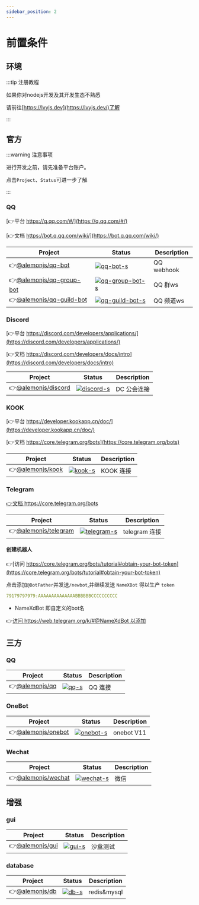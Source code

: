 ```yaml
---
sidebar_position: 2
---
```


# 前置条件

## 环境

:::tip 注册教程

如果你对nodejs开发及其开发生态不熟悉

请前往[https://lvyjs.dev](https://lvyjs.dev/)了解

:::

## 官方

:::warning 注意事项

进行开发之前，请先准备平台账户。

点击`Project`、`Status`可进一步了解

:::

### QQ

[👉平台 https://q.qq.com/#/](https://q.qq.com/#/)

[👉文档 https://bot.q.qq.com/wiki/](https://bot.q.qq.com/wiki/)

| Project                    | Status                              | Description |
| -------------------------- | ----------------------------------- | ----------- |
| 👉[@alemonjs/qq-bot]       | [![qq-bot-s]][qq-bot-p]             | QQ webhook  |
| 👉[@alemonjs/qq-group-bot] | [![qq-group-bot-s]][qq-group-bot-p] | QQ 群ws     |
| 👉[@alemonjs/qq-guild-bot] | [![qq-guild-bot-s]][qq-guild-bot-p] | QQ 频道ws   |

[@alemonjs/qq-bot]: https://github.com/lemonade-lab/alemonjs/tree/main/packages/qq-bot
[qq-bot-s]: https://img.shields.io/npm/v/@alemonjs/qq-bot.svg
[qq-bot-p]: https://www.npmjs.com/package/@alemonjs/qq-bot
[@alemonjs/qq-group-bot]: https://github.com/lemonade-lab/alemonjs/tree/main/packages/qq-bot
[qq-group-bot-s]: https://img.shields.io/npm/v/@alemonjs/qq-group-bot.svg
[qq-group-bot-p]: https://www.npmjs.com/package/@alemonjs/qq-group-bot
[@alemonjs/qq-guild-bot]: https://github.com/lemonade-lab/alemonjs/tree/main/packages/qq-guild-bot
[qq-guild-bot-s]: https://img.shields.io/npm/v/@alemonjs/qq-guild-bot.svg
[qq-guild-bot-p]: https://www.npmjs.com/package/@alemonjs/qq-guild-bot

### Discord

[👉平台 https://discord.com/developers/applications/](https://discord.com/developers/applications/)

[👉文档 https://discord.com/developers/docs/intro](https://discord.com/developers/docs/intro)

| Project               | Status                    | Description |
| --------------------- | ------------------------- | ----------- |
| 👉[@alemonjs/discord] | [![discord-s]][discord-p] | DC 公会连接 |

[@alemonjs/discord]: https://github.com/lemonade-lab/alemonjs/tree/main/packages/discord
[discord-s]: https://img.shields.io/npm/v/@alemonjs/discord.svg
[discord-p]: https://www.npmjs.com/package/@alemonjs/discord

### KOOK

[👉平台 https://developer.kookapp.cn/doc/](https://developer.kookapp.cn/doc/)

[👉文档 https://core.telegram.org/bots](https://core.telegram.org/bots)

| Project            | Status              | Description |
| ------------------ | ------------------- | ----------- |
| 👉[@alemonjs/kook] | [![kook-s]][kook-p] | KOOK 连接   |

[@alemonjs/kook]: https://github.com/lemonade-lab/alemonjs/tree/main/packages/kook
[kook-s]: https://img.shields.io/npm/v/@alemonjs/kook.svg
[kook-p]: https://www.npmjs.com/package/@alemonjs/kook

### Telegram

[👉文档 https://core.telegram.org/bots ](https://core.telegram.org/bots)

| Project                | Status                      | Description   |
| ---------------------- | --------------------------- | ------------- |
| 👉[@alemonjs/telegram] | [![telegram-s]][telegram-p] | telegram 连接 |

[@alemonjs/telegram]: https://github.com/lemonade-lab/alemonjs/tree/main/packages/telegram
[telegram-s]: https://img.shields.io/npm/v/@alemonjs/telegram.svg
[telegram-p]: https://www.npmjs.com/package/@alemonjs/telegram

#### 创建机器人

👉[访问 https://core.telegram.org/bots/tutorial#obtain-your-bot-token](https://core.telegram.org/bots/tutorial#obtain-your-bot-token)

点击添加`@BotFather`并发送`/newbot`,并继续发送 `NameXBot` 得以生产 `token`

```yaml
79179797979:AAAAAAAAAAAAAABBBBBBCCCCCCCCCC
```

- NameXdBot 即自定义的bot名

👉[访问 https://web.telegram.org/k/#@NameXdBot 以添加](https://web.telegram.org/k/#@NameXdBot)

## 三方

### QQ

| Project          | Status          | Description |
| ---------------- | --------------- | ----------- |
| 👉[@alemonjs/qq] | [![qq-s]][qq-p] | QQ 连接     |

[@alemonjs/qq]: https://github.com/lemonade-lab/alemonjs/tree/main/packages/qq
[qq-s]: https://img.shields.io/npm/v/@alemonjs/qq.svg
[qq-p]: https://www.npmjs.com/package/@alemonjs/qq

### OneBot

| Project              | Status                  | Description |
| -------------------- | ----------------------- | ----------- |
| 👉[@alemonjs/onebot] | [![onebot-s]][onebot-p] | onebot V11  |

[@alemonjs/onebot]: https://github.com/lemonade-lab/alemonjs/tree/main/packages/onebot
[onebot-s]: https://img.shields.io/npm/v/@alemonjs/onebot.svg
[onebot-p]: https://www.npmjs.com/package/@alemonjs/onebot

### Wechat

| Project              | Status                  | Description |
| -------------------- | ----------------------- | ----------- |
| 👉[@alemonjs/wechat] | [![wechat-s]][wechat-p] | 微信        |

[@alemonjs/wechat]: https://github.com/lemonade-lab/alemonjs/tree/main/packages/wechat
[wechat-s]: https://img.shields.io/npm/v/@alemonjs/wechat.svg
[wechat-p]: https://www.npmjs.com/package/@alemonjs/wechat

## 增强

### gui

| Project           | Status            | Description |
| ----------------- | ----------------- | ----------- |
| 👉[@alemonjs/gui] | [![gui-s]][gui-p] | 沙盒测试    |

[@alemonjs/gui]: https://github.com/lemonade-lab/alemonjs/tree/main/packages/gui
[gui-s]: https://img.shields.io/npm/v/@alemonjs/gui.svg
[gui-p]: https://www.npmjs.com/package/@alemonjs/gui

### database

| Project          | Status          | Description |
| ---------------- | --------------- | ----------- |
| 👉[@alemonjs/db] | [![db-s]][db-p] | redis&mysql |

[@alemonjs/db]: https://github.com/lemonade-lab/alemonjs/tree/main/packages/gui
[db-s]: https://img.shields.io/npm/v/@alemonjs/db.svg
[db-p]: https://www.npmjs.com/package/@alemonjs/db

